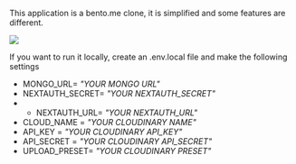 This application is a bento.me clone, it is simplified and some features are different.

![](https://github.com/feritercikti/socalink/blob/master/public/zento.gif)

If you want to run it locally, create an .env.local file and make the following settings

* MONGO_URL= *"YOUR MONGO URL"*
* NEXTAUTH_SECRET= *"YOUR NEXTAUTH_SECRET"*
* * NEXTAUTH_URL= *"YOUR NEXTAUTH_URL"*
* CLOUD_NAME = *"YOUR CLOUDINARY NAME"*
* API_KEY = *"YOUR CLOUDINARY API_KEY"*
* API_SECRET = *"YOUR CLOUDINARY API_SECRET"*
* UPLOAD_PRESET= *"YOUR CLOUDINARY PRESET"*
